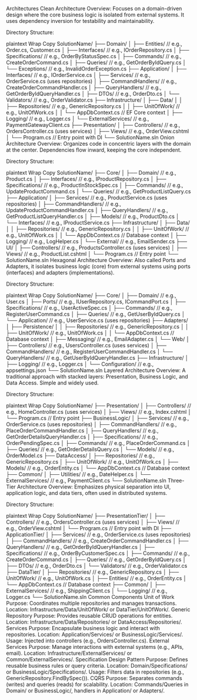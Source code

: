 Architectures
Clean Architecture
Overview: Focuses on a domain-driven design where the core business logic is isolated from external systems. It uses dependency inversion for testability and maintainability.

Directory Structure:

plaintext
Wrap
Copy
SolutionName/
├── Domain/
│   ├── Entities/               // e.g., Order.cs, Customer.cs
│   ├── Interfaces/             // e.g., IOrderRepository.cs
│   ├── Specifications/         // e.g., OrderByStatusSpec.cs
│   ├── Commands/               // e.g., CreateOrderCommand.cs
│   ├── Queries/                // e.g., GetOrderByIdQuery.cs
│   └── Exceptions/             // e.g., InvalidOrderException.cs
├── Application/
│   ├── Interfaces/             // e.g., IOrderService.cs
│   ├── Services/               // e.g., OrderService.cs (uses repositories)
│   ├── CommandHandlers/        // e.g., CreateOrderCommandHandler.cs
│   ├── QueryHandlers/          // e.g., GetOrderByIdQueryHandler.cs
│   ├── DTOs/                   // e.g., OrderDto.cs
│   └── Validators/             // e.g., OrderValidator.cs
├── Infrastructure/
│   ├── Data/
│   │   ├── Repositories/       // e.g., GenericRepository<T>.cs
│   │   ├── UnitOfWork/         // e.g., UnitOfWork.cs
│   │   └── AppDbContext.cs     // EF Core context
│   ├── Logging/                // e.g., Logger.cs
│   └── ExternalServices/       // e.g., PaymentGatewayClient.cs
├── Presentation/
│   ├── Controllers/            // e.g., OrdersController.cs (uses services)
│   ├── Views/                  // e.g., OrderView.cshtml
│   └── Program.cs              // Entry point with DI
└── SolutionName.sln
Onion Architecture
Overview: Organizes code in concentric layers with the domain at the center. Dependencies flow inward, keeping the core independent.

Directory Structure:

plaintext
Wrap
Copy
SolutionName/
├── Core/
│   ├── Domain/                 // e.g., Product.cs
│   ├── Interfaces/             // e.g., IProductRepository.cs
│   ├── Specifications/         // e.g., ProductInStockSpec.cs
│   ├── Commands/               // e.g., UpdateProductCommand.cs
│   └── Queries/                // e.g., GetProductListQuery.cs
├── Application/
│   ├── Services/               // e.g., ProductService.cs (uses repositories)
│   ├── CommandHandlers/        // e.g., UpdateProductCommandHandler.cs
│   ├── QueryHandlers/          // e.g., GetProductListQueryHandler.cs
│   ├── Models/                 // e.g., ProductDto.cs
│   └── Interfaces/             // e.g., IProductService.cs
├── Infrastructure/
│   ├── Data/
│   │   ├── Repositories/       // e.g., GenericRepository<T>.cs
│   │   ├── UnitOfWork/         // e.g., UnitOfWork.cs
│   │   └── AppDbContext.cs     // Database context
│   ├── Logging/                // e.g., LogHelper.cs
│   └── External/               // e.g., EmailSender.cs
├── UI/
│   ├── Controllers/            // e.g., ProductsController.cs (uses services)
│   ├── Views/                  // e.g., ProductList.cshtml
│   └── Program.cs              // Entry point
└── SolutionName.sln
Hexagonal Architecture
Overview: Also called Ports and Adapters, it isolates business logic (core) from external systems using ports (interfaces) and adapters (implementations).

Directory Structure:

plaintext
Wrap
Copy
SolutionName/
├── Core/
│   ├── Domain/                 // e.g., User.cs
│   ├── Ports/                  // e.g., IUserRepository.cs, ICommandPort.cs
│   ├── Specifications/         // e.g., UserActiveSpec.cs
│   ├── Commands/               // e.g., RegisterUserCommand.cs
│   ├── Queries/                // e.g., GetUserByIdQuery.cs
│   └── Application/            // e.g., UserService.cs (uses repositories)
├── Adapters/
│   ├── Persistence/
│   │   ├── Repositories/       // e.g., GenericRepository<T>.cs
│   │   ├── UnitOfWork/         // e.g., UnitOfWork.cs
│   │   └── AppDbContext.cs     // Database context
│   ├── Messaging/              // e.g., EmailAdapter.cs
│   └── Web/
│       ├── Controllers/        // e.g., UsersController.cs (uses services)
│       ├── CommandHandlers/    // e.g., RegisterUserCommandHandler.cs
│       └── QueryHandlers/      // e.g., GetUserByIdQueryHandler.cs
├── Infrastructure/
│   ├── Logging/                // e.g., Logger.cs
│   └── Configuration/          // e.g., appsettings.json
└── SolutionName.sln
Layered Architecture
Overview: A traditional approach with stacked layers: Presentation, Business Logic, and Data Access. Simple and widely used.

Directory Structure:

plaintext
Wrap
Copy
SolutionName/
├── Presentation/
│   ├── Controllers/            // e.g., HomeController.cs (uses services)
│   ├── Views/                  // e.g., Index.cshtml
│   └── Program.cs              // Entry point
├── BusinessLogic/
│   ├── Services/               // e.g., OrderService.cs (uses repositories)
│   ├── CommandHandlers/        // e.g., PlaceOrderCommandHandler.cs
│   ├── QueryHandlers/          // e.g., GetOrderDetailsQueryHandler.cs
│   ├── Specifications/         // e.g., OrderPendingSpec.cs
│   ├── Commands/               // e.g., PlaceOrderCommand.cs
│   ├── Queries/                // e.g., GetOrderDetailsQuery.cs
│   └── Models/                 // e.g., OrderModel.cs
├── DataAccess/
│   ├── Repositories/           // e.g., GenericRepository<T>.cs
│   ├── UnitOfWork/             // e.g., UnitOfWork.cs
│   ├── Models/                 // e.g., OrderEntity.cs
│   └── AppDbContext.cs         // Database context
├── Common/
│   ├── Utilities/              // e.g., DateHelper.cs
│   └── ExternalServices/       // e.g., PaymentClient.cs
└── SolutionName.sln
Three-Tier Architecture
Overview: Emphasizes physical separation into UI, application logic, and data tiers, often used in distributed systems.

Directory Structure:

plaintext
Wrap
Copy
SolutionName/
├── PresentationTier/
│   ├── Controllers/            // e.g., OrdersController.cs (uses services)
│   ├── Views/                  // e.g., OrderView.cshtml
│   └── Program.cs              // Entry point with DI
├── ApplicationTier/
│   ├── Services/               // e.g., OrderService.cs (uses repositories)
│   ├── CommandHandlers/        // e.g., CreateOrderCommandHandler.cs
│   ├── QueryHandlers/          // e.g., GetOrderByIdQueryHandler.cs
│   ├── Specifications/         // e.g., OrderByCustomerSpec.cs
│   ├── Commands/               // e.g., CreateOrderCommand.cs
│   ├── Queries/                // e.g., GetOrderByIdQuery.cs
│   ├── DTOs/                   // e.g., OrderDto.cs
│   └── Validators/             // e.g., OrderValidator.cs
├── DataTier/
│   ├── Repositories/           // e.g., GenericRepository<T>.cs
│   ├── UnitOfWork/             // e.g., UnitOfWork.cs
│   ├── Entities/               // e.g., OrderEntity.cs
│   └── AppDbContext.cs         // Database context
├── Common/
│   ├── ExternalServices/       // e.g., ShippingClient.cs
│   └── Logging/                // e.g., Logger.cs
└── SolutionName.sln
Common Components
Unit of Work
Purpose: Coordinates multiple repositories and manages transactions.
Location: Infrastructure/Data/UnitOfWork/ or DataTier/UnitOfWork/.
Generic Repository
Purpose: Provides reusable CRUD operations for entities.
Location: Infrastructure/Data/Repositories/ or DataAccess/Repositories/.
Services
Purpose: Encapsulate business logic and interact with repositories.
Location: Application/Services/ or BusinessLogic/Services/.
Usage: Injected into controllers (e.g., OrdersController.cs).
External Services
Purpose: Manage interactions with external systems (e.g., APIs, email).
Location: Infrastructure/ExternalServices/ or Common/ExternalServices/.
Specification Design Pattern
Purpose: Defines reusable business rules or query criteria.
Location: Domain/Specifications/ or BusinessLogic/Specifications/.
Usage: Filters data in repositories (e.g., GenericRepository<T>.FindBySpec()).
CQRS
Purpose: Separates commands (writes) and queries (reads) for scalability.
Location: Commands/Queries in Domain/ or BusinessLogic/, handlers in Application/ or Adapters/.
